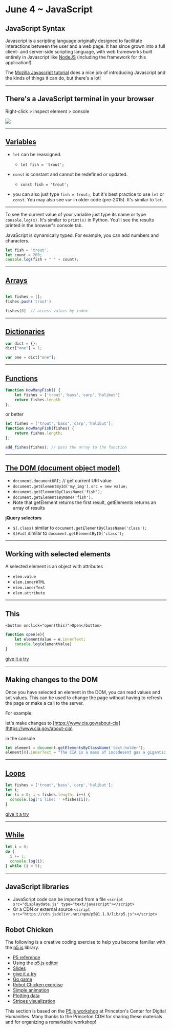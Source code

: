 June 4 ~ JavaScript
============================



## JavaScript Syntax

Javascript is a scripting language originally designed to facilitate interactions between the user and a web page. It has since grown into a full client- and server-side scripting language, with web frameworks built entirely in Javascript like [NodeJS](https://nodejs.org/en/) (including the framework for this application!).

The [Mozilla Javascript tutorial](https://developer.mozilla.org/en-US/docs/Web/JavaScript/Guide/Introduction) does a nice job of introducing Javascript and the kinds of things it can do, but there's a lot!

---

## There's a JavaScript terminal in your browser 

Right-click > inspect element > console 

<img src="https://developers.google.com/web/updates/images/2015-05-19-devtools-quickly-monitor-events-from-the-console-panel/monitor-events.gif">

---

## [Variables](https://developer.mozilla.org/en-US/docs/Web/JavaScript/Guide/Grammar_and_types#Declarations)


- `let` can be reassigned.
    - `let fish = 'trout';`

- `const` is constant and cannot be redefined or updated. 
    - `const fish = 'trout';`

- you can also just type `fish = trout;`, but it's best practice to use `let` or `const`.  You may also see `var` in older code (pre-2015). It's  similar to `let`. 

---

To see the current value of your variable just type its name or type
`console.log(x)`. It's similar to `print(x)` in Python. You'll see the results printed in the browser's console tab. 

JavaScript is dynamically typed. For example, you can add numbers and characters.

```javascript
let fish = 'trout';
let count = 200;
console.log(fish + " " + count);
``` 

---

## [Arrays](https://developer.mozilla.org/en-US/docs/Web/JavaScript/Reference/Global_Objects/Array) 

```javascript

let fishes = [];
fishes.push('trout')

fishes[0]  // access values by index
```

---

## [Dictionaries](https://pietschsoft.com/post/2015/09/05/javascript-basics-how-to-create-a-dictionary-with-keyvalue-pairs)

```javascript
var dict = {};
dict["one"] = 1;

var one = dict["one"];
```

---


## [Functions](https://developer.mozilla.org/en-US/docs/Web/JavaScript/Guide/Functions)

```javascript
function HowManyFish() { 
    let fishes = ['trout','bass','carp','halibut']
    return fishes.length
};

```
or better

```javascript
let fishes = ['trout','bass','carp','halibut'];
function HowManyFish(fishes) { 
    return fishes.length;
};

add_fishes(fishes); // pass the array to the function
```
---

## [The DOM (document object model)](https://developer.mozilla.org/en-US/docs/Web/API/Document)

- `document.documentURI;` // get current URI value
- `document.getElementById('my_img').src = new value;`
- `document.getElementByClassName('fish');`
- `document.getElementsByName('fish');`
- Note that getElement returns the first result, getElements returns an array of results 

__jQuery selectors__ 

- `$(.class)` similar to `document.getElementByClassName('class');`
- `$(#id)` similar to `document.getElementByID('class');`


---

## Working with selected elements 

A selected element is an object with attributes 

- `elem.value` 
- `elem.innerHTML`
- `elem.innerText`
- `elem.attribute`

---

## This

`<button onclick="open(this)">Open</button>`

```javascript
function open(e){
    let elementValue = e.innerText;
    console.log(elementValue)
}
```
[give it a try](https://www.w3schools.com/tags/tryit.asp?filename=tryhtml_button_test)


---

## Making changes to the DOM 

Once you have selected an element in the DOM, you can read values and set values.  This can be used to change the page without having to refresh the page or make a call to the server. 

For example:  

let's make changes to [https://www.cia.gov/about-cia](https://www.cia.gov/about-cia)  

in the console
```javascript
let element = document.getElementsByClassName('text-holder'); 
element[0].innerText = "The CIA is a mass of incadesent gas a gigantic nuclear furnace.  Where hydrogen is build into helium at a temperature of millions of degrees." 
```

---

## [Loops](https://developer.mozilla.org/en-US/docs/Web/JavaScript/Guide/Loops_and_iteration)


```javascript
let fishes = ['trout','bass','carp','halibut'];
let i;
for (i = 0; i < fishes.length; i++) {
  console.log('I like: ' +fishes[i]);
}
```

[give it a try](https://www.w3schools.com/js/tryit.asp?filename=tryjs_loop_for)

---

## [While](https://www.w3schools.com/js/js_loop_while.asp)

```javascript
let i = 0;
do {
  i += 1;
  console.log(i);
} while (i < 5);
```

---

## JavaScript libraries 

- JavaScript code can be imported from a file `<script src="displaydate.js" type="text/javascript"></script>`  
- Or a CDN or external source `<script src="https://cdn.jsdelivr.net/npm/p5@1.1.9/lib/p5.js"></script>`


## Robot Chicken 
The following is a creative coding exercise to help you become familiar with the [p5.js](https://p5js.org/) library.

- [P5 reference](https://p5js.org/reference/)
- Using the [p5.js editor](https://editor.p5js.org/)
- [Slides](https://aatishb.com/stc209/slides.html)
- [give it a try](https://editor.p5js.org/bulbil/sketches/YkzH6niu5)
- [Go game](https://editor.p5js.org/ajanco@haverford.edu/sketches/wgMel_OQ)
- [Robot Chicken exercise](https://github.com/Princeton-CDH/playingwithdata/raw/master/p5%20playing%20with%20data%20workshop%20handout.pdf)
- [Simple animation](https://editor.p5js.org/slcruz/sketches/b2uP4YSNu)
- [Plotting data](https://editor.p5js.org/slcruz/sketches/005jy4zME)
- [Stripes visualization](https://editor.p5js.org/slcruz/sketches/mCzhpwQ_7)

This section is based on the [P5.js workshop](https://github.com/Princeton-CDH/playingwithdata) at Princeton's Center for Digital Humanities. Many thanks to the Princeton CDH for sharing these materials and for organizing a remarkable workshop!